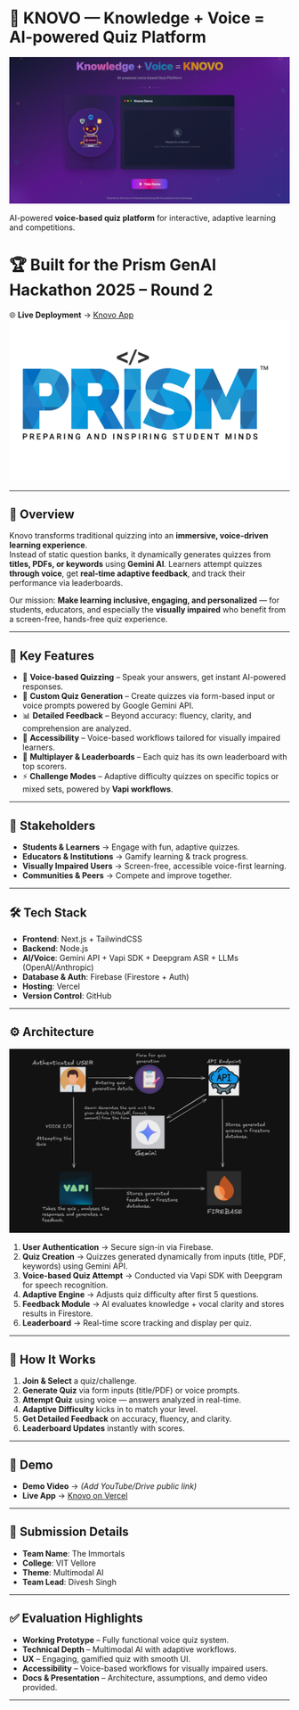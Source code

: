 # 🚀 KNOVO — Knowledge + Voice = AI-powered Quiz Platform  

![Knovo Logo](./public/demo.png)  

AI-powered **voice-based quiz platform** for interactive, adaptive learning and competitions.  

# 🏆 Built for the Prism GenAI Hackathon 2025 – Round 2  

🌐 **Live Deployment** → [Knovo App](https://knovo-dhlb.vercel.app)  
![Prism](./public/prism_logo.png)

---

## 🌟 Overview  

Knovo transforms traditional quizzing into an **immersive, voice-driven learning experience**.  
Instead of static question banks, it dynamically generates quizzes from **titles, PDFs, or keywords** using **Gemini AI**. Learners attempt quizzes **through voice**, get **real-time adaptive feedback**, and track their performance via leaderboards.  

Our mission: **Make learning inclusive, engaging, and personalized** — for students, educators, and especially the **visually impaired** who benefit from a screen-free, hands-free quiz experience.  

---

## 🎯 Key Features  

- 🎤 **Voice-based Quizzing** – Speak your answers, get instant AI-powered responses.  
- 📝 **Custom Quiz Generation** – Create quizzes via form-based input or voice prompts powered by Google Gemini API.
- 📊 **Detailed Feedback** – Beyond accuracy: fluency, clarity, and comprehension are analyzed.
- 👀 **Accessibility** – Voice-based workflows tailored for visually impaired learners.  
- 👥 **Multiplayer & Leaderboards** – Each quiz has its own leaderboard with top scorers.  
- ⚡ **Challenge Modes** – Adaptive difficulty quizzes on specific topics or mixed sets, powered by **Vapi workflows**.  

---

## 👥 Stakeholders  

- **Students & Learners** → Engage with fun, adaptive quizzes.  
- **Educators & Institutions** → Gamify learning & track progress.  
- **Visually Impaired Users** → Screen-free, accessible voice-first learning.  
- **Communities & Peers** → Compete and improve together.  

---

## 🛠️ Tech Stack  

- **Frontend**: Next.js + TailwindCSS  
- **Backend**: Node.js  
- **AI/Voice**: Gemini API + Vapi SDK + Deepgram ASR + LLMs (OpenAI/Anthropic)  
- **Database & Auth**: Firebase (Firestore + Auth)  
- **Hosting**: Vercel  
- **Version Control**: GitHub  

---

## ⚙️ Architecture  

![Architecture](./public/arch.jpg)  

1. **User Authentication** → Secure sign-in via Firebase.  
2. **Quiz Creation** → Quizzes generated dynamically from inputs (title, PDF, keywords) using Gemini API.  
3. **Voice-based Quiz Attempt** → Conducted via Vapi SDK with Deepgram for speech recognition.  
4. **Adaptive Engine** → Adjusts quiz difficulty after first 5 questions.  
5. **Feedback Module** → AI evaluates knowledge + vocal clarity and stores results in Firestore.  
6. **Leaderboard** → Real-time score tracking and display per quiz.  

---

## 📌 How It Works  

1. **Join & Select** a quiz/challenge.  
2. **Generate Quiz** via form inputs (title/PDF) or voice prompts.  
3. **Attempt Quiz** using voice — answers analyzed in real-time.  
4. **Adaptive Difficulty** kicks in to match your level.  
5. **Get Detailed Feedback** on accuracy, fluency, and clarity.  
6. **Leaderboard Updates** instantly with scores.  

---

## 🎥 Demo  

- **Demo Video** → *(Add YouTube/Drive public link)*  
- **Live App** → [Knovo on Vercel](https://knovo-dhlb.vercel.app)  

---

## 📂 Submission Details  

- **Team Name**: The Immortals  
- **College**: VIT Vellore  
- **Theme**: Multimodal AI  
- **Team Lead**: Divesh Singh  

---

## ✅ Evaluation Highlights  

- **Working Prototype** – Fully functional voice quiz system.  
- **Technical Depth** – Multimodal AI with adaptive workflows.  
- **UX** – Engaging, gamified quiz with smooth UI.  
- **Accessibility** – Voice-based workflows for visually impaired users.  
- **Docs & Presentation** – Architecture, assumptions, and demo video provided.  

---
